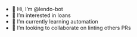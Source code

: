- 👋 Hi, I’m @lendo-bot
- 👀 I’m interested in loans
- 🌱 I’m currently learning automation
- 💞️ I’m looking to collaborate on linting others PRs
